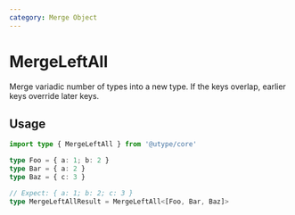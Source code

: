 ```yaml
---
category: Merge Object
---
```


# MergeLeftAll

Merge variadic number of types into a new type. If the keys overlap, earlier keys override later keys.

## Usage

```ts
import type { MergeLeftAll } from '@utype/core'

type Foo = { a: 1; b: 2 }
type Bar = { a: 2 }
type Baz = { c: 3 }

// Expect: { a: 1; b: 2; c: 3 }
type MergeLeftAllResult = MergeLeftAll<[Foo, Bar, Baz]>
```
